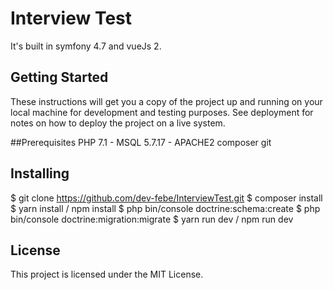 Interview Test
==========================
It's built in symfony 4.7 and vueJs 2.

## Getting Started
These instructions will get you a copy of the project up and running on your local machine for development and testing purposes. See deployment for notes on how to deploy the project on a live system.

##Prerequisites
PHP 7.1 - MSQL 5.7.17 - APACHE2
composer
git


## Installing
$ git clone https://github.com/dev-febe/InterviewTest.git
$ composer install
$ yarn install / npm install
$ php bin/console doctrine:schema:create
$ php bin/console doctrine:migration:migrate
$ yarn run dev / npm run dev

## License
This project is licensed under the MIT License.